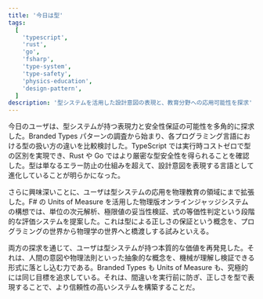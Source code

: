```yaml
---
title: '今日は型'
tags:
  [
    'typescript',
    'rust',
    'go',
    'fsharp',
    'type-system',
    'type-safety',
    'physics-education',
    'design-pattern',
  ]
description: '型システムを活用した設計意図の表現と、教育分野への応用可能性を探求'
---
```


今日のユーザは、型システムが持つ表現力と安全性保証の可能性を多角的に探求した。Branded Types パターンの調査から始まり、各プログラミング言語における型の扱い方の違いを比較検討した。TypeScript では実行時コストゼロで型の区別を実現でき、Rust や Go ではより厳密な型安全性を得られることを確認した。型は単なるエラー防止の仕組みを超えて、設計意図を表現する言語として進化していることが明らかになった。

さらに興味深いことに、ユーザは型システムの応用を物理教育の領域にまで拡張した。F# の Units of Measure を活用した物理版オンラインジャッジシステムの構想では、単位の次元解析、極限値の妥当性検証、式の等価性判定という段階的な評価システムを提案した。これは型による正しさの保証という概念を、プログラミングの世界から物理学の世界へと橋渡しする試みといえる。

両方の探求を通じて、ユーザは型システムが持つ本質的な価値を再発見した。それは、人間の意図や物理法則といった抽象的な概念を、機械が理解し検証できる形式に落とし込む力である。Branded Types も Units of Measure も、究極的には同じ目標を追求している。それは、間違いを実行前に防ぎ、正しさを型で表現することで、より信頼性の高いシステムを構築することだ。
